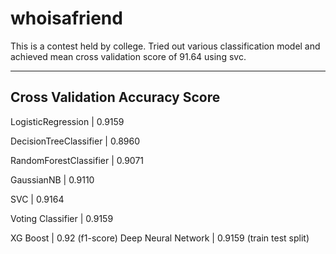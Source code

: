 # whoisafriend

This is a contest held by college. Tried out various classification model and achieved mean cross validation score of 91.64 using svc.

------------------------------------
Cross Validation Accuracy Score
-------------------------------------
LogisticRegression          | 0.9159

DecisionTreeClassifier      | 0.8960

RandomForestClassifier      | 0.9071

GaussianNB                  | 0.9110

SVC                         | 0.9164

Voting Classifier           | 0.9159


XG Boost                    | 0.92 (f1-score)
Deep Neural Network         | 0.9159 (train test split)
